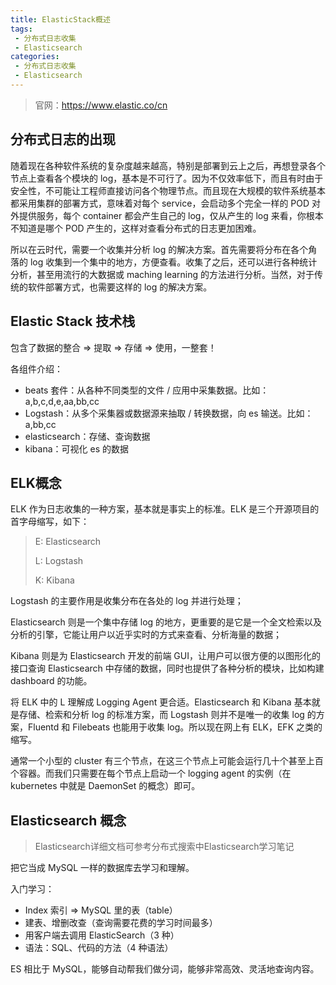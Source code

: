 ```yaml
---
title: ElasticStack概述
tags:
 - 分布式日志收集
 - Elasticsearch
categories: 
 - 分布式日志收集
 - Elasticsearch
---
```




> 官网：https://www.elastic.co/cn



## 分布式日志的出现

随着现在各种软件系统的复杂度越来越高，特别是部署到云上之后，再想登录各个节点上查看各个模块的 log，基本是不可行了。因为不仅效率低下，而且有时由于安全性，不可能让工程师直接访问各个物理节点。而且现在大规模的软件系统基本都采用集群的部署方式，意味着对每个 service，会启动多个完全一样的 POD 对外提供服务，每个 container 都会产生自己的 log，仅从产生的 log 来看，你根本不知道是哪个 POD 产生的，这样对查看分布式的日志更加困难。

所以在云时代，需要一个收集并分析 log 的解决方案。首先需要将分布在各个角落的 log 收集到一个集中的地方，方便查看。收集了之后，还可以进行各种统计分析，甚至用流行的大数据或 maching learning 的方法进行分析。当然，对于传统的软件部署方式，也需要这样的 log 的解决方案。



## **Elastic Stack 技术栈**

包含了数据的整合 => 提取 => 存储 => 使用，一整套！

各组件介绍：

- beats 套件：从各种不同类型的文件 / 应用中采集数据。比如：a,b,c,d,e,aa,bb,cc
- Logstash：从多个采集器或数据源来抽取 / 转换数据，向 es 输送。比如：a,bb,cc
- elasticsearch：存储、查询数据
- kibana：可视化 es 的数据



## ELK概念

ELK 作为日志收集的一种方案，基本就是事实上的标准。ELK 是三个开源项目的首字母缩写，如下：



> E: Elasticsearch
>
> L: Logstash
>
> K: Kibana


Logstash 的主要作用是收集分布在各处的 log 并进行处理；

Elasticsearch 则是一个集中存储 log 的地方，更重要的是它是一个全文检索以及分析的引擎，它能让用户以近乎实时的方式来查看、分析海量的数据；

Kibana 则是为 Elasticsearch 开发的前端 GUI，让用户可以很方便的以图形化的接口查询 Elasticsearch 中存储的数据，同时也提供了各种分析的模块，比如构建 dashboard 的功能。

将 ELK 中的 L 理解成 Logging Agent 更合适。Elasticsearch 和 Kibana 基本就是存储、检索和分析 log 的标准方案，而 Logstash 则并不是唯一的收集 log 的方案，Fluentd 和 Filebeats 也能用于收集 log。所以现在网上有 ELK，EFK 之类的缩写。

通常一个小型的 cluster 有三个节点，在这三个节点上可能会运行几十个甚至上百个容器。而我们只需要在每个节点上启动一个 logging agent 的实例（在 kubernetes 中就是 DaemonSet 的概念）即可。

## **Elasticsearch 概念**

> Elasticsearch详细文档可参考分布式搜索中Elasticsearch学习笔记

把它当成 MySQL 一样的数据库去学习和理解。

入门学习：

- Index 索引 => MySQL 里的表（table）
- 建表、增删改查（查询需要花费的学习时间最多）
- 用客户端去调用 ElasticSearch（3 种）
- 语法：SQL、代码的方法（4 种语法）

ES 相比于 MySQL，能够自动帮我们做分词，能够非常高效、灵活地查询内容。